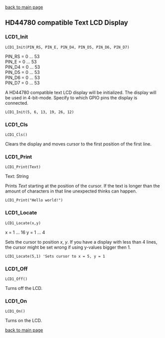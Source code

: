 [back to main page](./index.html)

## HD44780 compatible Text LCD Display

### LCD1_Init
```
LCD1_Init(PIN_RS, PIN_E, PIN_D4, PIN_D5, PIN_D6, PIN_D7)
```
PIN_RS = 0 ... 53  
PIN_E = 0 ... 53  
PIN_D4 = 0 ... 53  
PIN_D5 = 0 ... 53  
PIN_D6 = 0 ... 53  
PIN_D7 = 0 ... 53

A HD44780 compatible text LCD display will be initialized. The display will be used in 4-bit-mode. Specify to which GPIO pins the display is connected.

```
LCD1_Init(5, 6, 13, 19, 26, 12)
```

### LCD1_Cls
```
LCD1_Cls()
```
Clears the display and moves cursor to the first position of the first line.

### LCD1_Print
```
LCD1_Print(Text)
```
Text: String

Prints _Text_ starting at the position of the cursor. If the text is longer than the amount of characters in that line unexpected thinks can happen.

```
LCD1_Print("Hello world!")
```

### LCD1_Locate
```
LCD1_Locate(x,y)
```
x = 1 ... 16
y = 1 ... 4

Sets the cursor to position _x_, _y_. If you have a display with less than 4 lines, the cursor might be set wrong if using y-values bigger then 1.

```
LCD1_Locate(5,1) 'Sets cursor to x = 5, y = 1
```

### LCD1_Off
```
LCD1_Off()
```
Turns off the LCD.

### LCD1_On
```
LCD1_On()
```
Turns on the LCD.


[back to main page](./index.html)
